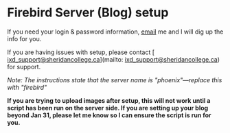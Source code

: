 # Firebird Server (Blog) setup

If you need your login & password information, <a href="mailto:ryan.price1@sheridancollege.ca?Subject=blog login &amp; password">email</a> me and I will dig up the info for you.

If you are having issues with setup, please contact [ ixd_support@sheridancollege.ca](mailto: ixd_support@sheridancollege.ca) for support.

_Note: The instructions state that the server name is "phoenix"—replace this with "firebird"_

**If you are trying to upload images after setup, this will not work until a script has been run on the server side. If you are setting up your blog beyond Jan 31, please let me know so I can ensure the script is run for you.**